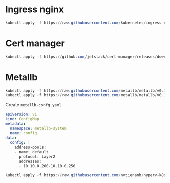 # Ingress nginx

```powershell
kubectl apply -f https://raw.githubusercontent.com/kubernetes/ingress-nginx/controller-v1.0.0/deploy/static/provider/cloud/deploy.yaml
```

# Cert manager

```powershell
kubectl apply -f https://github.com/jetstack/cert-manager/releases/download/v1.5.3/cert-manager.yaml
```

# Metallb

```powershell
kubectl apply -f https://raw.githubusercontent.com/metallb/metallb/v0.10.2/manifests/namespace.yaml
kubectl apply -f https://raw.githubusercontent.com/metallb/metallb/v0.10.2/manifests/metallb.yaml
```

Create `metallb-confg.yaml`

```yaml
apiVersion: v1
kind: ConfigMap
metadata:
  namespace: metallb-system
  name: config
data:
  config: |
    address-pools:
    - name: default
      protocol: layer2
      addresses:
      - 10.10.0.200-10.10.0.250
```

```powershell
kubectl apply -f https://raw.githubusercontent.com/nvtienanh/hyperv-k8s/main/k8s/Ingress-nginx/metallb-config.yaml
```